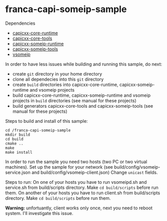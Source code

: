 # franca-capi-someip-sample
Dependencies
* [capicxx-core-runtime](https://github.com/GENIVI/capicxx-core-runtime)
* [capicxx-core-tools](https://github.com/GENIVI/capicxx-core-tools)
* [capicxx-someip-runtime](https://github.com/GENIVI/capicxx-someip-runtime)
* [capicxx-someip-tools](https://github.com/GENIVI/capicxx-someip-tools)
* [vsomeip](https://github.com/GENIVI/vsomeip)

In order to have less issues while building and running this sample, do next:
* create `git` directory in your home directory
* clone all dependecies into this `git` directory
* create `build` directories into capicxx-core-runtime, capicxx-someip-runtime and vsomeip projects
* build capicxx-core-runtime, capicxx-someip-runtime and vsomeip projects in `build` directories (see manual for these projects)
* build generators capicxx-core-tools and capicxx-someip-tools (see manual for these projects)

Steps to build and install of this sample:
```Shell
cd /franca-capi-someip-sample
mkdir build
cd build
cmake ..
make
make install
```

In order to run the sample you need two hosts (two PC or two virtual machines).
Set up the sample for your network (see build/config/vsomeip-service.json and build/config/vsomeip-client.json)
Change `unicast` fields.

Steps to run:
On one of your hosts you have to run vsomeipd.sh and service.sh from build/scripts directory. Make `cd build/scripts` before run them.
On another of your hosts you have to run client.sh from build/scripts directory. Make `cd build/scripts` before run them.

**Warning:** unfortuantly, client works only once, next you need to reboot system. I'll investigate this issue.
